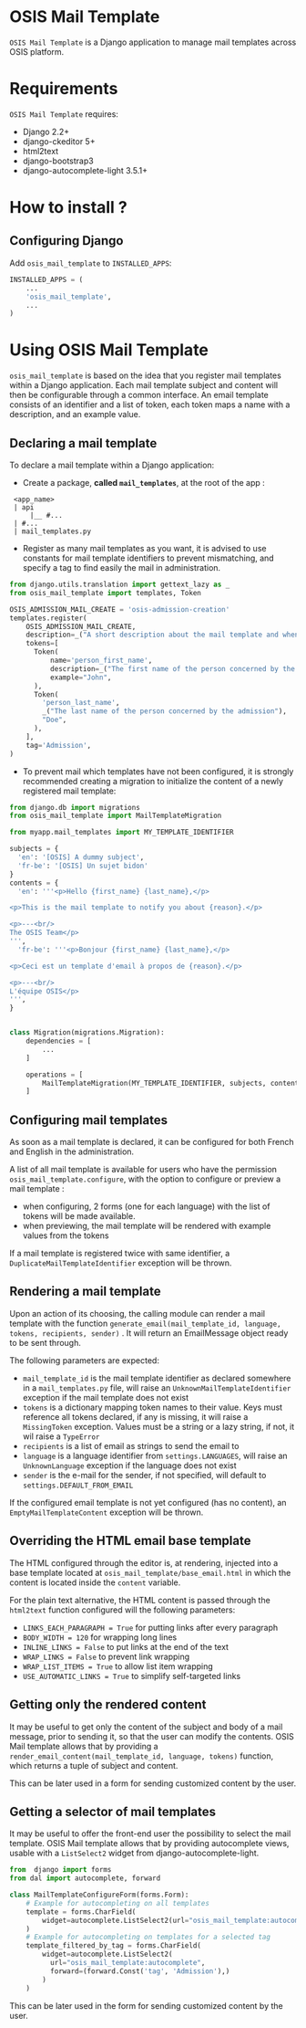 OSIS Mail Template
==================

`OSIS Mail Template` is a Django application to manage mail templates across
OSIS platform.

Requirements
============

`OSIS Mail Template` requires:
  * Django 2.2+
  * django-ckeditor 5+
  * html2text
  * django-bootstrap3
  * django-autocomplete-light 3.5.1+


How to install ?
================

Configuring Django
------------------

Add `osis_mail_template` to `INSTALLED_APPS`:

```python
INSTALLED_APPS = (
    ...
    'osis_mail_template',
    ...
)
```

Using OSIS Mail Template
========================

`osis_mail_template` is based on the idea that you register mail templates
within a Django application. Each mail template subject and content will then be
configurable through a common interface. An email template consists of an
identifier and a list of token, each token maps a name with a description, and
an example value.

Declaring a mail template
-------------------------

To declare a mail template within a Django application:

* Create a package, **called `mail_templates`**, at the root of the app :

```
 <app_name>
 | api
     |__ #...
 | #...
 | mail_templates.py
```

* Register as many mail templates as you want, it is advised to use constants
  for mail template identifiers to prevent mismatching, and specify a tag to
  find easily the mail in administration. 

```python
from django.utils.translation import gettext_lazy as _
from osis_mail_template import templates, Token

OSIS_ADMISSION_MAIL_CREATE = 'osis-admission-creation'
templates.register(
    OSIS_ADMISSION_MAIL_CREATE,
    description=_("A short description about the mail template and when it is sent"),
    tokens=[
      Token(
          name='person_first_name',
          description=_("The first name of the person concerned by the admission"),
          example="John",
      ),
      Token(
        'person_last_name',
        _("The last name of the person concerned by the admission"),
        "Doe",
      ),
    ],
    tag='Admission',
)
```

* To prevent mail which templates have not been configured, it is strongly recommended creating a migration to initialize the content of a newly registered mail template:

```python
from django.db import migrations
from osis_mail_template import MailTemplateMigration

from myapp.mail_templates import MY_TEMPLATE_IDENTIFIER

subjects = {
  'en': '[OSIS] A dummy subject',
  'fr-be': '[OSIS] Un sujet bidon'
}
contents = {
  'en': '''<p>Hello {first_name} {last_name},</p>

<p>This is the mail template to notify you about {reason}.</p>

<p>---<br/>
The OSIS Team</p>
''',
  'fr-be': '''<p>Bonjour {first_name} {last_name},</p>

<p>Ceci est un template d'email à propos de {reason}.</p>

<p>---<br/>
L'équipe OSIS</p>
''',
}


class Migration(migrations.Migration):
    dependencies = [
        ...
    ]

    operations = [
        MailTemplateMigration(MY_TEMPLATE_IDENTIFIER, subjects, contents)
    ]
```

Configuring mail templates
--------------------------

As soon as a mail template is declared, it can be configured for both French and
English in the administration.

A list of all mail template is available for users who have the
permission `osis_mail_template.configure`, with the option to configure or preview a
mail template :

* when configuring, 2 forms (one for each language) with the list of tokens will
  be made available.
* when previewing, the mail template will be rendered with example values from
  the tokens

If a mail template is registered twice with same identifier, a
`DuplicateMailTemplateIdentifier` exception will be thrown.


Rendering a mail template
-------------------------

Upon an action of its choosing, the calling module can render a mail template
with the function `generate_email(mail_template_id, language, tokens, recipients, sender)`
. It will return an EmailMessage object ready to be sent through.

The following parameters are expected:

* `mail_template_id` is the mail template identifier as declared somewhere in
  a `mail_templates.py` file, will raise an `UnknownMailTemplateIdentifier`
  exception if the mail template does not exist
* `tokens` is a dictionary mapping token names to their value. Keys must
  reference all tokens declared, if any is missing, it will raise a
  `MissingToken` exception. Values must be a string or a lazy string, if not,
  it wil raise a `TypeError`
* `recipients` is a list of email as strings to send the email to
* `language` is a language identifier from `settings.LANGUAGES`, will raise
  an `UnknownLanguage` exception if the language does not exist
* `sender` is the e-mail for the sender, if not specified, will default
  to `settings.DEFAULT_FROM_EMAIL`

If the configured email template is not yet configured (has no content),
an `EmptyMailTemplateContent` exception will be thrown.

Overriding the HTML email base template
---------------------------------------

The HTML configured through the editor is, at rendering, injected into a base
template located at `osis_mail_template/base_email.html` in which the content is
located inside the `content` variable.

For the plain text alternative, the HTML content is passed through
the `html2text` function configured will the following parameters:

* `LINKS_EACH_PARAGRAPH = True` for putting links after every paragraph
* `BODY_WIDTH = 120` for wrapping long lines
* `INLINE_LINKS = False` to put links at the end of the text
* `WRAP_LINKS = False` to prevent link wrapping
* `WRAP_LIST_ITEMS = True` to allow list item wrapping
* `USE_AUTOMATIC_LINKS = True` to simplify self-targeted links

Getting only the rendered content
---------------------------------

It may be useful to get only the content of the subject and body of a mail
message, prior to sending it, so that the user can modify the contents. OSIS
Mail template allows that by providing
a `render_email_content(mail_template_id, language, tokens)` function, which returns a
tuple of subject and content.

This can be later used in a form for sending customized content by the user.

Getting a selector of mail templates
------------------------------------

It may be useful to offer the front-end user the possibility to select the mail template.
OSIS Mail template allows that by providing autocomplete views, usable with a
`ListSelect2` widget from django-autocomplete-light.

```python
from  django import forms
from dal import autocomplete, forward

class MailTemplateConfigureForm(forms.Form):
    # Example for autocompleting on all templates
    template = forms.CharField(
        widget=autocomplete.ListSelect2(url="osis_mail_template:autocomplete")
    )
    # Example for autocompleting on templates for a selected tag
    template_filtered_by_tag = forms.CharField(
        widget=autocomplete.ListSelect2(
          url="osis_mail_template:autocomplete",
          forward=(forward.Const('tag', 'Admission'),)
        )
    )
```

This can be later used in the form for sending customized content by the user.

